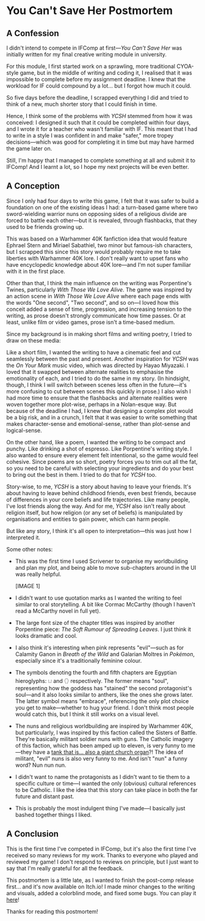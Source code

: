 <!-- Go to the Intfiction post (https://intfiction.org/t/you-cant-save-her-postmortem/72741) to edit the post-mortem -->

# You Can't Save Her Postmortem

## A Confession

I didn't intend to compete in IFComp at first—*You Can't Save Her* was initially written for my final creative writing module in university.

For this module, I first started work on a sprawling, more traditional CYOA-style game, but in the middle of writing and coding it, I realised that it was impossible to complete before my assignment deadline. I knew that the workload for IF could compound by a lot... but I forgot how much it could.

So five days before the deadline, I scrapped everything I did and tried to think of a new, much shorter story that I could finish in time.

Hence, I think some of the problems with *YCSH* stemmed from how it was conceived: I designed it such that it could be completed within four days, and I wrote it for a teacher who wasn't familiar with IF. This meant that I had to write in a style I was confident in and make "safer," more tropey decisions—which was good for completing it in time but may have harmed the game later on.

Still, I'm happy that I managed to complete something at all and submit it to IFComp! And I learnt a lot, so I hope my next projects will be even better.

## A Conception

Since I only had four days to write this game, I felt that it was safer to build a foundation on one of the existing ideas I had: a turn-based game where two sword-wielding warrior nuns on opposing sides of a religious divide are forced to battle each other—but it is revealed, through flashbacks, that they used to be friends growing up.

This was based on a Warhammer 40K fanfiction idea that would feature Ephrael Stern and Miriael Sabathiel, two minor but famous-ish characters, but I scrapped this since this story would probably require me to take liberties with Warhammer 40K lore. I don't really want to upset fans who have encyclopedic knowledge about 40K lore—and I'm not super familiar with it in the first place.

Other than that, I think the main influence on the writing was Porpentine's Twines, particularly *With Those We Love Alive*. The game was inspired by an action scene in *With Those We Love Alive* where each page ends with the words "One second", "Two second", and so on—I loved how this conceit added a sense of time, progression, and increasing tension to the writing, as prose doesn't strongly communicate how time passes. Or at least, unlike film or video games, prose isn't a time-based medium.

Since my background is in making short films and writing poetry, I tried to draw on these media:

Like a short film, I wanted the writing to have a cinematic feel and cut seamlessly between the past and present. Another inspiration for *YCSH* was the *On Your Mark* music video, which was directed by Hayao Miyazaki. I loved that it swapped between alternate realities to emphasise the emotionality of each, and I tried to do the same in my story. (In hindsight, though, I think I will switch between scenes less often in the future—it's more confusing to cut between scenes this quickly in prose.) I also wish I had more time to ensure that the flashbacks and alternate realities were woven together more plot-wise, perhaps in a Nolan-esque way. But because of the deadline I had, I knew that designing a complex plot would be a big risk, and in a crunch, I felt that it was easier to write something that makes character-sense and emotional-sense, rather than plot-sense and logical-sense.

On the other hand, like a poem, I wanted the writing to be compact and punchy. Like drinking a shot of espresso. Like Porpentine's writing style. I also wanted to ensure every element felt intentional, so the game would feel cohesive. Since poems are so short, poetry forces you to trim out all the fat, so you need to be careful with selecting your ingredients and do your best to bring out the best in them. I tried to do that for *YCSH* too.

Story-wise, to me, *YCSH* is a story about having to leave your friends. It's about having to leave behind childhood friends, even best friends, because of differences in your core beliefs and life trajectories. Like many people, I've lost friends along the way. And for me, *YCSH* also isn't really about religion itself, but how religion (or any set of beliefs) is manipulated by organisations and entities to gain power, which can harm people.

But like any story, I think it's all open to interpretation—this was just how I interpreted it.

Some other notes:

- This was the first time I used Scrivener to organise my worldbuilding and plan my plot, and being able to move sub-chapters around in the UI was really helpful.

    [IMAGE 1]

- I didn't want to use quotation marks as I wanted the writing to feel similar to oral storytelling. A bit like Cormac McCarthy (though I haven't read a McCarthy novel in full yet).

- The large font size of the chapter titles was inspired by another Porpentine piece: *The Soft Rumour of Spreading Leaves*. I just think it looks dramatic and cool.

- I also think it's interesting when pink represents "evil"—such as for Calamity Ganon in *Breath of the Wild* and Galarian Moltres in *Pokémon*, especially since it's a traditionally feminine colour.

- The symbols denoting the fourth and fifth chapters are Egyptian hieroglyphs: 𓂓 and 𓂘 respectively. The former means "soul", representing how the goddess has "stained" the second protagonist's soul—and it also looks similar to anthers, like the ones she grows later. The latter symbol means "embrace", referencing the only plot choice you get to make—whether to hug your friend. I don't think most people would catch this, but I think it still works on a visual level.

- The nuns and religious worldbuilding are inspired by Warhammer 40K, but particularly, I was inspired by this faction called the Sisters of Battle. They're basically militant soldier nuns with guns. The Catholic imagery of this faction, which has been amped up to eleven, is very funny to me—they have a [tank that is... also a giant church organ](https://www.reddit.com/r/Warhammer40k/comments/dqqypi/new_sisters_of_battle_tanks/)?! The idea of militant, "evil" nuns is also very funny to me. And isn't "nun" a funny word? Nun nun nun.

- I didn't want to name the protagonists as I didn't want to tie them to a specific culture or time—I wanted the only (obvious) cultural references to be Catholic. I like the idea that this story can take place in both the far future and distant past.

- This is probably the most indulgent thing I've made—I basically just bashed together things I liked.

## A Conclusion

This is the first time I've competed in IFComp, but it's also the first time I've received so many reviews for my work. Thanks to everyone who played and reviewed my game! I don't respond to reviews on principle, but I just want to say that I'm really grateful for all the feedback.

This postmortem is a little late, as I wanted to finish the post-comp release first... and it's now available on Itch.io! I made minor changes to the writing and visuals, added a colorblind mode, and fixed some bugs. You can play it [here](https://plasmak.itch.io/you-cant-save-her)!

Thanks for reading this postmortem!